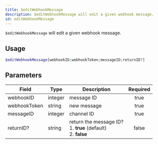 ```yaml
---
title: $editWebhookMessage
description: $editWebhookMessage will edit a given webhook message.
id: editWebhookMessage
---
```


`$editWebhookMessage` will edit a given webhook message.

## Usage

```php
$editWebhookMessage[webhookID;webhookToken;messageID;returnID?]
```

## Parameters

| Field        | Type    | Description                                                             | Required |
|--------------|---------|-------------------------------------------------------------------------|:--------:|
| webhookID    | integer | message ID                                                              |   true   |
| webhookToken | string  | new message                                                             |   true   |
| messageID    | integer | channel ID                                                              |   true   |
| returnID?    | string  | return the message ID? <br /> 1. **true** (default) <br /> 2. **false** |  false   |